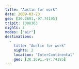 ```yaml
---
title: "Austin for work"
date: 2009-03-23
geo: [30.2691,-97.74195]
tripit: 1308363
nights: 2
modes: ["air"]
destinations:
  -
    title: "Austin for work"
    nights: 2
    location: "InterContinental"
    geo: [30.2691,-97.74195]
---
```



